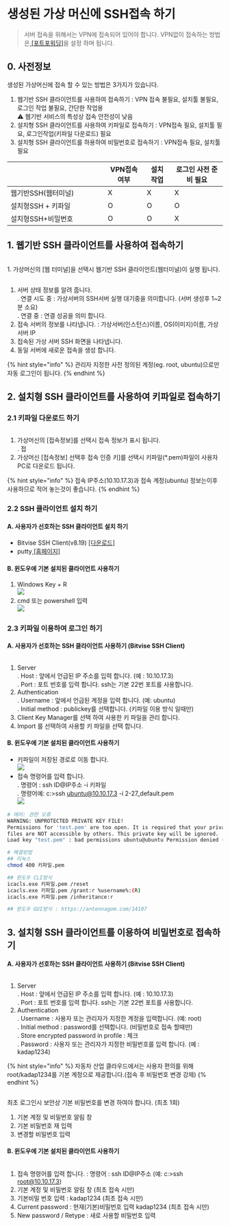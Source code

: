 # 생성된 가상 머신에 SSH접속 하기

> 서버 접속을 위해서는 VPN에 접속되어 있어야 합니다. VPN없이 접속하는 방법은[ \[포트포워딩\]](cloud-server-new/undefined-2.md)을 설정 하며 됩니다.&#x20;

## 0.  사전정보&#x20;

생성된 가상머신에 접속 할  수 있는 방법은 3가지가 있습니다.&#x20;

1. 웹기반 SSH 클라이언트를 사용하여 접속하기 : VPN 접속 불필요, 설치툴 불필요,  로그인 작업 불필요, 간단한 작업용\
   :warning: 웹기반 서비스의 특성상 접속 안전성이 낮음&#x20;
2. 설치형 SSH 클라이언트를 사용하여 키파일로 접속하기 :  VPN접속 필요, 설치툴 필요, 로그인작업(키파일 다운로드) 필요
3. 설치형 SSH 클라이언트를 하용하여 비밀번호로 접속하기 : VPN접속 필요, 설치툴 필요&#x20;

<table><thead><tr><th width="211"></th><th>VPN접속여부</th><th>설치 작업</th><th>로그인 사전 준비 필요</th></tr></thead><tbody><tr><td>웹기반SSH(웹터미널)</td><td>X</td><td>X</td><td>X</td></tr><tr><td>설치형SSH + 키파일</td><td>O</td><td>O</td><td>O</td></tr><tr><td>설치형SSH+비밀번호</td><td>O</td><td>O</td><td>X</td></tr></tbody></table>

## 1. 웹기반 SSH 클라이언트를 사용하여 접속하기

<figure><img src="../.gitbook/assets/image (6).png" alt=""><figcaption></figcaption></figure>

1\. 가상머신의 \[웹 터미널]을 선택시 웹기반 SSH 클라이언트(웹터미널)이 실행 됩니다.&#x20;

<figure><img src="../.gitbook/assets/image (1).png" alt=""><figcaption></figcaption></figure>

1. 서버 상태 정보를 알려 줍니다. \
   . 연결 시도 중 :  가상서버의 SSH서버 실행 대기중을 의미합니다.  (서버 생성후 1\~2분 소요)\
   . 연결 중 : 연결 성공을 의미 합니다.&#x20;
2. 접속 서버의 정보를 나타냅니다. : 가상서버(인스턴스)이름, OS(이미지)이름, 가상서버 IP
3. 접속된 가상 서버 SSH 화면을 나타냅니다.&#x20;
4. 동일 서버에 새로운 접속을 생성 합니다.&#x20;

{% hint style="info" %}
관리자 지정한 사전 정의된 계정(eg. root, ubuntu)으로만 자동 로그인이 됩니다.&#x20;
{% endhint %}

## 2. 설치형 SSH 클라이언트를 사용하여 키파일로 접속하기

### 2.1 키파일 다운로드 하기&#x20;

<figure><img src="../.gitbook/assets/image (7).png" alt=""><figcaption></figcaption></figure>

1. 가상머신의 \[접속정보]를 선택시 접속 정보가 표시 됩니다. \
   . 접
2. 가상머신 \[접속정보] 선택후 접속 인증 키]를 선택시 키파일(\*.pem)파일이 사용자 PC로 다운로드 됩니다.&#x20;

{% hint style="info" %}
접속 IP주소(10.10.17.3)과 접속 계정(ubuntu)  정보는이후 사용하므로 적어 놓는것이 좋습니다.&#x20;
{% endhint %}

### 2.2 SSH 클라이언트 설치 하기&#x20;

#### A. 사용자가 선호하는 SSH 클라이언트 설치 하기&#x20;

* Bitvise SSH Client(v8.19) [\[다운로드\]](https://cloud.bigdata-car.kr/download/Bitvise\_SSH\_Client.zip)
* putty[ \[홈페이지\]](https://www.chiark.greenend.org.uk/\~sgtatham/putty/latest.html)

#### B. 윈도우에 기본 설치된 클라이언트 사용하기&#x20;

1. Windows Key +  R \
   ![](<../.gitbook/assets/image (3).png>)
2. cmd 또는 powershell 입력 \
   ![](<../.gitbook/assets/image (4).png>)

### 2.3 키파일 이용하여 로그인 하기&#x20;

#### A. 사용자가 선호하는 SSH 클라이언트 사용하기 (Bitvise SSH Client)

<figure><img src="../.gitbook/assets/image (12).png" alt=""><figcaption></figcaption></figure>

1. Server \
   . Host : 앞에서 언급된 IP 주소를 입력 합니다. (예 : 10.10.17.3)\
   . Port : 포트 번호를 입력 합니다. ssh는 기본 22번 포트를 사용합니다.&#x20;
2. Authentication\
   . Username : 앞에서 언급된 계정을 입력 합니다. (예: ubuntu)\
   . Initial method : publickey를 선택합니다. (키파일 이용 방식 일때만)
3. Client Key Manager를 선택 하여 사용한 키 파일을 관리 합니다.
4. Import 를 선택하여 사용할 키 파일을 선택 합니다.&#x20;

#### B. 윈도우에 기본 설치된 클라이언트 사용하기&#x20;

* 키파일이 저장된 경로로 이동 합니다. \
  ![](<../.gitbook/assets/image (9).png>)
* 접속 명령어를 입력 합니다. \
  . 명령어 : ssh ID@IP주소  -i 키파일\
  . 명령어예: c:>ssh ubuntu@10.10.17.3 -i 2-27\_default.pem                      \
  ![](<../.gitbook/assets/image (10).png>)

```bash
# 에러: 권한 오류 
WARNING: UNPROTECTED PRIVATE KEY FILE!
Permissions for 'test.pem' are too open. It is required that your private key
files are NOT accessible by others. This private key will be ignored.
Load key "test.pem" : bad permissions ubuntu@ubuntu Permission denied (publickey).

# 해결방법
## 리눅스 
chmod 400 키파일.pem

## 윈도우 CLI방식
icacls.exe 키파일.pem /reset
icacls.exe 키파일.pem /grant:r %username%:(R)
icacls.exe 키파일.pem /inheritance:r

## 윈도우 GUI방식 : https://antennagom.com/14107
```

## 3. 설치형 SSH 클라이언트를 이용하여 비밀번호로 접속하기

#### A. 사용자가 선호하는 SSH 클라이언트 사용하기 (Bitvise SSH Client)

<figure><img src="../.gitbook/assets/image (13).png" alt=""><figcaption></figcaption></figure>

1. Server \
   . Host : 앞에서 언급된 IP 주소를 입력 합니다. (예 : 10.10.17.3)\
   . Port : 포트 번호를 입력 합니다. ssh는 기본 22번 포트를 사용합니다.&#x20;
2. Authentication\
   . Username : 사용자 또는 관리자가 지정한 계정을 입력합니다. (예: root)\
   . Initial method : password를 선택합니다. (비밀번호로 접속 할때만)\
   . Store encrypted password in profile : 체크 \
   . Password : 사용자 또는 관리자가 지정한 비밀번호를 입력 합니다. (예 : kadap1234)

{% hint style="info" %}
자동차 산업 클라우드에서는 사용자 편의를 위해 root/kadap1234를 기본 계정으로 제공합니다.(접속  후 비밀번호 변경 강제)
{% endhint %}

<figure><img src="../.gitbook/assets/image (14).png" alt=""><figcaption></figcaption></figure>

최초 로그인시 보안상 기본 비밀번호를 변경 하여야 합니다. (최초 1회)

1. 기본 계정 및 비밀번호 알림 창&#x20;
2. 기본 비밀번호 재 입력&#x20;
3. 변경할 비밀번호 입력&#x20;

#### B. 윈도우에 기본 설치된 클라이언트 사용하기&#x20;

<figure><img src="../.gitbook/assets/image (16).png" alt=""><figcaption></figcaption></figure>

1. 접속 명령어를 입력 합니다.  : 명령어 : ssh ID@IP주소 (예: c:>ssh root@10.10.17.3)
2. 기본 계정 및 비밀번호 알림 창 (최초 접속 시만)
3. 기본비밀 번호 입력 : kadap1234  (최초 접속 시만)
4. Current password : 현재(기본)비밀번호 입력 kadap1234  (최초 접속 시만)
5. New password / Retype : 새로 사용할 비밀번호 입력&#x20;
